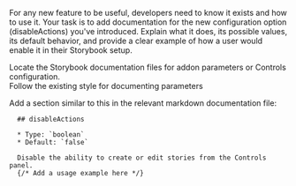 For any new feature to be useful, developers need to know it exists and how to use it. Your task is to add documentation 
for the new configuration option (disableActions) you've introduced. Explain what it does, its possible values, its 
default behavior, and provide a clear example of how a user would enable it in their Storybook setup.

<div class="hint">
  Locate the Storybook documentation files for addon parameters or Controls configuration.
</div>

<div class="hint">
  Follow the existing style for documenting parameters
</div>

<div class="hint">

  Add a section similar to this in the relevant markdown documentation file:
  ```
    ## disableActions

    * Type: `boolean`
    * Default: `false`

    Disable the ability to create or edit stories from the Controls panel.
    {/* Add a usage example here */}
  ```

</div>


